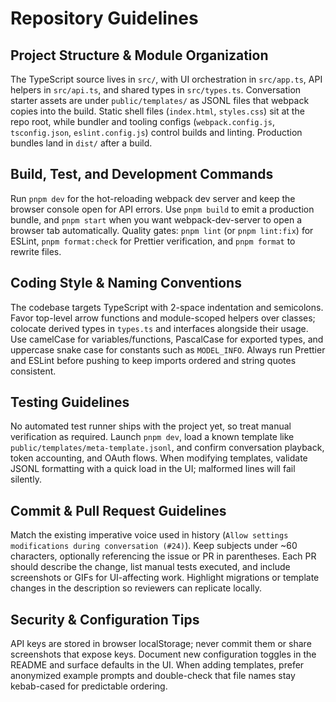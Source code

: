 # Repository Guidelines

## Project Structure & Module Organization
The TypeScript source lives in `src/`, with UI orchestration in `src/app.ts`, API helpers in `src/api.ts`, and shared types in `src/types.ts`. Conversation starter assets are under `public/templates/` as JSONL files that webpack copies into the build. Static shell files (`index.html`, `styles.css`) sit at the repo root, while bundler and tooling configs (`webpack.config.js`, `tsconfig.json`, `eslint.config.js`) control builds and linting. Production bundles land in `dist/` after a build.

## Build, Test, and Development Commands
Run `pnpm dev` for the hot-reloading webpack dev server and keep the browser console open for API errors. Use `pnpm build` to emit a production bundle, and `pnpm start` when you want webpack-dev-server to open a browser tab automatically. Quality gates: `pnpm lint` (or `pnpm lint:fix`) for ESLint, `pnpm format:check` for Prettier verification, and `pnpm format` to rewrite files.

## Coding Style & Naming Conventions
The codebase targets TypeScript with 2-space indentation and semicolons. Favor top-level arrow functions and module-scoped helpers over classes; colocate derived types in `types.ts` and interfaces alongside their usage. Use camelCase for variables/functions, PascalCase for exported types, and uppercase snake case for constants such as `MODEL_INFO`. Always run Prettier and ESLint before pushing to keep imports ordered and string quotes consistent.

## Testing Guidelines
No automated test runner ships with the project yet, so treat manual verification as required. Launch `pnpm dev`, load a known template like `public/templates/meta-template.jsonl`, and confirm conversation playback, token accounting, and OAuth flows. When modifying templates, validate JSONL formatting with a quick load in the UI; malformed lines will fail silently.

## Commit & Pull Request Guidelines
Match the existing imperative voice used in history (`Allow settings modifications during conversation (#24)`). Keep subjects under ~60 characters, optionally referencing the issue or PR in parentheses. Each PR should describe the change, list manual tests executed, and include screenshots or GIFs for UI-affecting work. Highlight migrations or template changes in the description so reviewers can replicate locally.

## Security & Configuration Tips
API keys are stored in browser localStorage; never commit them or share screenshots that expose keys. Document new configuration toggles in the README and surface defaults in the UI. When adding templates, prefer anonymized example prompts and double-check that file names stay kebab-cased for predictable ordering.
